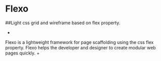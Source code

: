 # Flexo
##Light css grid and wireframe based on flex property.

+
Flexo is a lightweight framework for page scaffolding using the css flex property. Flexo helps the developer and designer to create modular web pages quickly.
+


